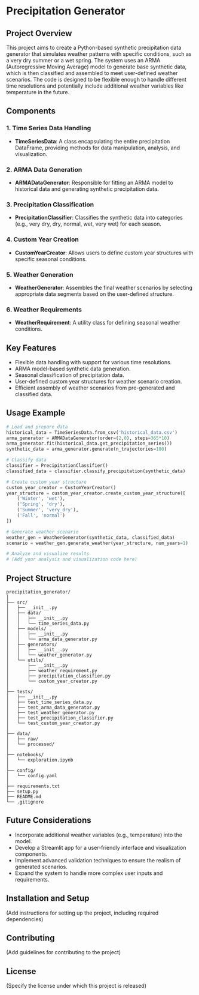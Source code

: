 # Precipitation Generator

## Project Overview

This project aims to create a Python-based synthetic precipitation data generator that simulates weather patterns with specific conditions, such as a very dry summer or a wet spring. The system uses an ARMA (Autoregressive Moving Average) model to generate base synthetic data, which is then classified and assembled to meet user-defined weather scenarios. The code is designed to be flexible enough to handle different time resolutions and potentially include additional weather variables like temperature in the future.

## Components

### 1. Time Series Data Handling
- **TimeSeriesData**: A class encapsulating the entire precipitation DataFrame, providing methods for data manipulation, analysis, and visualization.

### 2. ARMA Data Generation
- **ARMADataGenerator**: Responsible for fitting an ARMA model to historical data and generating synthetic precipitation data.

### 3. Precipitation Classification
- **PrecipitationClassifier**: Classifies the synthetic data into categories (e.g., very dry, dry, normal, wet, very wet) for each season.

### 4. Custom Year Creation
- **CustomYearCreator**: Allows users to define custom year structures with specific seasonal conditions.

### 5. Weather Generation
- **WeatherGenerator**: Assembles the final weather scenarios by selecting appropriate data segments based on the user-defined structure.

### 6. Weather Requirements
- **WeatherRequirement**: A utility class for defining seasonal weather conditions.

## Key Features
- Flexible data handling with support for various time resolutions.
- ARMA model-based synthetic data generation.
- Seasonal classification of precipitation data.
- User-defined custom year structures for weather scenario creation.
- Efficient assembly of weather scenarios from pre-generated and classified data.

## Usage Example

```python
# Load and prepare data
historical_data = TimeSeriesData.from_csv('historical_data.csv')
arma_generator = ARMADataGenerator(order=(2,0), steps=365*10)
arma_generator.fit(historical_data.get_precipitation_series())
synthetic_data = arma_generator.generate(n_trajectories=100)

# Classify data
classifier = PrecipitationClassifier()
classified_data = classifier.classify_precipitation(synthetic_data)

# Create custom year structure
custom_year_creator = CustomYearCreator()
year_structure = custom_year_creator.create_custom_year_structure([
    ('Winter', 'wet'),
    ('Spring', 'dry'),
    ('Summer', 'very_dry'),
    ('Fall', 'normal')
])

# Generate weather scenario
weather_gen = WeatherGenerator(synthetic_data, classified_data)
scenario = weather_gen.generate_weather(year_structure, num_years=1)

# Analyze and visualize results
# (Add your analysis and visualization code here)
```

## Project Structure

```plaintext
precipitation_generator/
│
├── src/
│   ├── __init__.py
│   ├── data/
│   │   ├── __init__.py
│   │   └── time_series_data.py
│   ├── models/
│   │   ├── __init__.py
│   │   └── arma_data_generator.py
│   ├── generators/
│   │   ├── __init__.py
│   │   └── weather_generator.py
│   └── utils/
│       ├── __init__.py
│       ├── weather_requirement.py
│       ├── precipitation_classifier.py
│       └── custom_year_creator.py
│
├── tests/
│   ├── __init__.py
│   ├── test_time_series_data.py
│   ├── test_arma_data_generator.py
│   ├── test_weather_generator.py
│   ├── test_precipitation_classifier.py
│   └── test_custom_year_creator.py
│
├── data/
│   ├── raw/
│   └── processed/
│
├── notebooks/
│   └── exploration.ipynb
│
├── config/
│   └── config.yaml
│
├── requirements.txt
├── setup.py
├── README.md
└── .gitignore
```

## Future Considerations
- Incorporate additional weather variables (e.g., temperature) into the model.
- Develop a Streamlit app for a user-friendly interface and visualization components.
- Implement advanced validation techniques to ensure the realism of generated scenarios.
- Expand the system to handle more complex user inputs and requirements.

## Installation and Setup
(Add instructions for setting up the project, including required dependencies)

## Contributing
(Add guidelines for contributing to the project)

## License
(Specify the license under which this project is released)